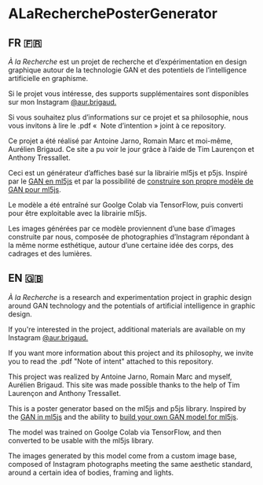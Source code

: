# ALaRecherchePosterGenerator

## FR 🇫🇷

*À la Recherche* est un projet de recherche et d’expérimentation en design graphique autour de la technologie GAN et des potentiels de l’intelligence artificielle en graphisme.

Si le projet vous intéresse, des supports supplémentaires sont disponibles sur mon Instagram [@aur.brigaud.](https://www.instagram.com/aur.brigaud/)

Si vous souhaitez plus d’informations sur ce projet et sa philosophie, nous vous invitons à lire le .pdf «  Note d’intention » joint à ce repository.

Ce projet a été réalisé par Antoine Jarno, Romain Marc et moi-même, Aurélien Brigaud. Ce site a pu voir le jour grâce à l’aide de Tim Laurençon et Anthony Tressallet.

Ceci est un générateur d’affiches basé sur la librairie ml5js et p5js. Inspiré par le [GAN en ml5js](https://learn.ml5js.org/#/reference/dcgan) et par la possibilité de [construire son propre modèle de GAN pour ml5js](https://github.com/ml5js/training-dcgan).

Le modèle a été entraîné sur Goolge Colab via TensorFlow, puis converti pour être exploitable avec la librairie ml5js.

Les images générées par ce modèle proviennent d’une base d’images construite par nous, composée de photographies d’Instagram répondant à la même norme esthétique, autour d’une certaine idée des corps, des cadrages et des lumières.
## EN 🇬🇧 

*À la Recherche* is a research and experimentation project in graphic design around GAN technology and the potentials of artificial intelligence in graphic design.

If you're interested in the project, additional materials are available on my Instagram [@aur.brigaud.](https://www.instagram.com/aur.brigaud/)

If you want more information about this project and its philosophy, we invite you to read the .pdf "Note of intent" attached to this repository.

This project was realized by Antoine Jarno, Romain Marc and myself, Aurélien Brigaud. This site was made possible thanks to the help of Tim Laurençon and Anthony Tressallet.

This is a poster generator based on the ml5js and p5js library. Inspired by the [GAN in ml5js](https://learn.ml5js.org/#/reference/dcgan) and the ability to [build your own GAN model for ml5js](https://github.com/ml5js/training-dcgan). 

The model was trained on Goolge Colab via TensorFlow, and then converted to be usable with the ml5js library. 

The images generated by this model come from a custom image base, composed of Instagram photographs meeting the same aesthetic standard, around a certain idea of bodies, framing and lights.
